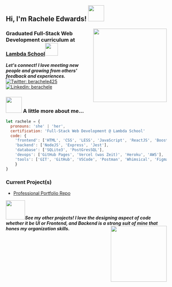 <h2> Hi, I'm Rachele Edwards! <img src="https://media.giphy.com/media/keySJvblcwvZU0ssQ2/giphy.gif" width="50"></h2>
<img align='right' src="https://media.giphy.com/media/Z9WRoncIw8RYBLJ0FB/giphy.gif" width="230">
<h3>Graduated Full-Stack Web Development curriculum at <a href="http://lambdaschool.com/">Lambda School</a><img src="https://media.giphy.com/media/W2XIJOMSFaXxgyNwKl/giphy.gif" width="40">
<!-- </br>Developer Consultant at <a href="https://www.thoughtworks.com">ThoughtWorks</a><img src="https://media.giphy.com/media/WUlplcMpOCEmTGBtBW/giphy.gif" width="30">  -->
</h3>

<em><b>Let's connect! I love meeting new people and growing from others' feedback and experiences.</b></em>
[![Twitter: berachele425](https://img.shields.io/twitter/follow/berachele425?style=social)](https://twitter.com/berachele425)
[![Linkedin: berachele](https://img.shields.io/badge/-berachele-blue?style=flat-square&logo=Linkedin&logoColor=white&link=https://www.linkedin.com/in/berachele/)](https://www.linkedin.com/in/berachele/)

### <img src="https://media.giphy.com/media/XgSYACRglgK0H23MC6/giphy.gif" width="50"> A little more about me...  

```javascript
let rachele = {
  pronouns: 'she' | 'her',
  certification: 'Full-Stack Web Development @ Lambda School'
  code: {
    'frontend': ['HTML', 'CSS', 'LESS', 'JavaScript', 'ReactJS', 'Boostrap/Reactstrap', 'Style-Components'],
    'backend': ['NodeJS', 'Express', 'Jest'],
    'database': ['SQLite3', 'PostGresSQL'],
    'devops': ['GitHub Pages', 'Vercel (was Zeit)', 'Heroku', 'AWS'],
    'tools': ['GIT', 'GitHub', 'VSCode', 'Postman', 'Whimsical', 'Figma', 'DB-Designer', 'React libraries'],
    }
}
```
### Current Project(s)
- [Professional Portfolio Repo](https://github.com/berachele/portfolio_berachele)

<img src="https://media.giphy.com/media/KGBEI0mjQOsZ0KXbjc/giphy.gif" width="60"><em><b>See my other projects! I love the designing aspect of code whether it be UI or Frontend, and Backend is a strong suit of mine that hones my organization skills.</b><img align='right' src="https://media.giphy.com/media/H1B6lS3N4zZ0fHmmXO/giphy.gif" width="175"></em>
